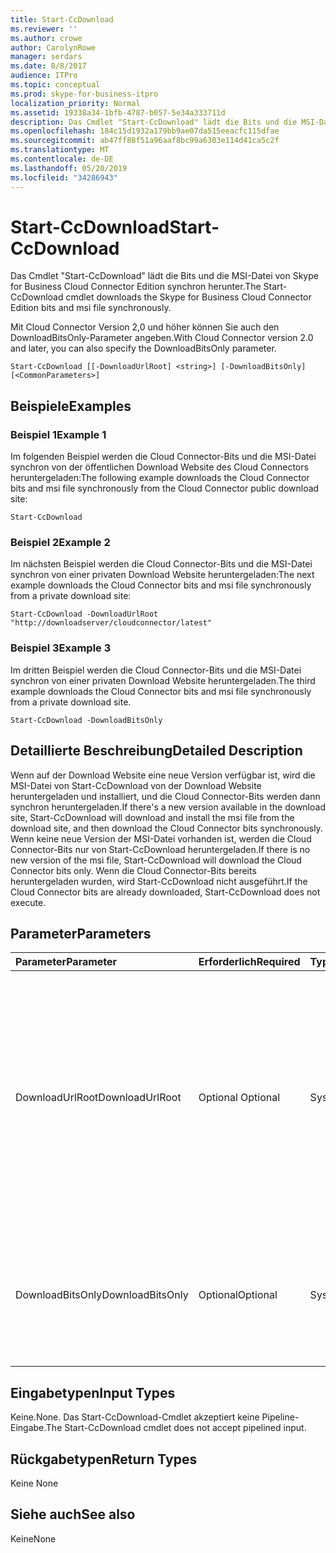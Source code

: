 ```yaml
---
title: Start-CcDownload
ms.reviewer: ''
ms.author: crowe
author: CarolynRowe
manager: serdars
ms.date: 8/8/2017
audience: ITPro
ms.topic: conceptual
ms.prod: skype-for-business-itpro
localization_priority: Normal
ms.assetid: 19338a34-1bfb-4787-b057-5e34a333711d
description: Das Cmdlet "Start-CcDownload" lädt die Bits und die MSI-Datei von Skype for Business Cloud Connector Edition synchron herunter.
ms.openlocfilehash: 184c15d1932a179bb9ae07da515eeacfc115dfae
ms.sourcegitcommit: ab47ff88f51a96aaf8bc99a6303e114d41ca5c2f
ms.translationtype: MT
ms.contentlocale: de-DE
ms.lasthandoff: 05/20/2019
ms.locfileid: "34286943"
---
```

# <a name="start-ccdownload"></a><span data-ttu-id="d2314-103">Start-CcDownload</span><span class="sxs-lookup"><span data-stu-id="d2314-103">Start-CcDownload</span></span>
 
<span data-ttu-id="d2314-104">Das Cmdlet "Start-CcDownload" lädt die Bits und die MSI-Datei von Skype for Business Cloud Connector Edition synchron herunter.</span><span class="sxs-lookup"><span data-stu-id="d2314-104">The Start-CcDownload cmdlet downloads the Skype for Business Cloud Connector Edition bits and msi file synchronously.</span></span>
  
<span data-ttu-id="d2314-105">Mit Cloud Connector Version 2,0 und höher können Sie auch den DownloadBitsOnly-Parameter angeben.</span><span class="sxs-lookup"><span data-stu-id="d2314-105">With Cloud Connector version 2.0 and later, you can also specify the DownloadBitsOnly parameter.</span></span>
  
```
Start-CcDownload [[-DownloadUrlRoot] <string>] [-DownloadBitsOnly]  [<CommonParameters>]
```

## <a name="examples"></a><span data-ttu-id="d2314-106">Beispiele</span><span class="sxs-lookup"><span data-stu-id="d2314-106">Examples</span></span>
<span data-ttu-id="d2314-107"><a name="Examples"> </a></span><span class="sxs-lookup"><span data-stu-id="d2314-107"></span></span>

### <a name="example-1"></a><span data-ttu-id="d2314-108">Beispiel 1</span><span class="sxs-lookup"><span data-stu-id="d2314-108">Example 1</span></span>

<span data-ttu-id="d2314-109">Im folgenden Beispiel werden die Cloud Connector-Bits und die MSI-Datei synchron von der öffentlichen Download Website des Cloud Connectors heruntergeladen:</span><span class="sxs-lookup"><span data-stu-id="d2314-109">The following example downloads the Cloud Connector bits and msi file synchronously from the Cloud Connector public download site:</span></span>
  
```
Start-CcDownload
```

### <a name="example-2"></a><span data-ttu-id="d2314-110">Beispiel 2</span><span class="sxs-lookup"><span data-stu-id="d2314-110">Example 2</span></span>

<span data-ttu-id="d2314-111">Im nächsten Beispiel werden die Cloud Connector-Bits und die MSI-Datei synchron von einer privaten Download Website heruntergeladen:</span><span class="sxs-lookup"><span data-stu-id="d2314-111">The next example downloads the Cloud Connector bits and msi file synchronously from a private download site:</span></span>
  
```
Start-CcDownload -DownloadUrlRoot "http://downloadserver/cloudconnector/latest"
```

### <a name="example-3"></a><span data-ttu-id="d2314-112">Beispiel 3</span><span class="sxs-lookup"><span data-stu-id="d2314-112">Example 3</span></span>

<span data-ttu-id="d2314-113">Im dritten Beispiel werden die Cloud Connector-Bits und die MSI-Datei synchron von einer privaten Download Website heruntergeladen.</span><span class="sxs-lookup"><span data-stu-id="d2314-113">The third example downloads the Cloud Connector bits and msi file synchronously from a private download site.</span></span>
  
```
Start-CcDownload -DownloadBitsOnly
```

## <a name="detailed-description"></a><span data-ttu-id="d2314-114">Detaillierte Beschreibung</span><span class="sxs-lookup"><span data-stu-id="d2314-114">Detailed Description</span></span>
<span data-ttu-id="d2314-115"><a name="DetailedDescription"> </a></span><span class="sxs-lookup"><span data-stu-id="d2314-115"></span></span>

<span data-ttu-id="d2314-116">Wenn auf der Download Website eine neue Version verfügbar ist, wird die MSI-Datei von Start-CcDownload von der Download Website heruntergeladen und installiert, und die Cloud Connector-Bits werden dann synchron heruntergeladen.</span><span class="sxs-lookup"><span data-stu-id="d2314-116">If there's a new version available in the download site, Start-CcDownload will download and install the msi file from the download site, and then download the Cloud Connector bits synchronously.</span></span> <span data-ttu-id="d2314-117">Wenn keine neue Version der MSI-Datei vorhanden ist, werden die Cloud Connector-Bits nur von Start-CcDownload heruntergeladen.</span><span class="sxs-lookup"><span data-stu-id="d2314-117">If there is no new version of the msi file, Start-CcDownload will download the Cloud Connector bits only.</span></span> <span data-ttu-id="d2314-118">Wenn die Cloud Connector-Bits bereits heruntergeladen wurden, wird Start-CcDownload nicht ausgeführt.</span><span class="sxs-lookup"><span data-stu-id="d2314-118">If the Cloud Connector bits are already downloaded, Start-CcDownload does not execute.</span></span>
  
## <a name="parameters"></a><span data-ttu-id="d2314-119">Parameter</span><span class="sxs-lookup"><span data-stu-id="d2314-119">Parameters</span></span>
<span data-ttu-id="d2314-120"><a name="DetailedDescription"> </a></span><span class="sxs-lookup"><span data-stu-id="d2314-120"></span></span>

|<span data-ttu-id="d2314-121">**Parameter**</span><span class="sxs-lookup"><span data-stu-id="d2314-121">**Parameter**</span></span>|<span data-ttu-id="d2314-122">**Erforderlich**</span><span class="sxs-lookup"><span data-stu-id="d2314-122">**Required**</span></span>|<span data-ttu-id="d2314-123">**Typ**</span><span class="sxs-lookup"><span data-stu-id="d2314-123">**Type**</span></span>|<span data-ttu-id="d2314-124">**Beschreibung**</span><span class="sxs-lookup"><span data-stu-id="d2314-124">**Description**</span></span>|
|:-----|:-----|:-----|:-----|
|<span data-ttu-id="d2314-125">DownloadUrlRoot</span><span class="sxs-lookup"><span data-stu-id="d2314-125">DownloadUrlRoot</span></span>  <br/> | <span data-ttu-id="d2314-126">Optional </span><span class="sxs-lookup"><span data-stu-id="d2314-126">Optional</span></span> <br/> |<span data-ttu-id="d2314-127">System.String</span><span class="sxs-lookup"><span data-stu-id="d2314-127">System.String</span></span>  <br/> | <span data-ttu-id="d2314-128">Die vollständige URL einer bestimmten Version von Cloud Connector auf der privaten Download Website.</span><span class="sxs-lookup"><span data-stu-id="d2314-128">The full URL of a specific version of Cloud Connector in the private download site.</span></span> <span data-ttu-id="d2314-129">Verwenden Sie diesen Parameter mit Bedacht – stellen Sie sicher, dass Sie wissen, welche Version von Cloud Connector Sie herunterladen.</span><span class="sxs-lookup"><span data-stu-id="d2314-129">Use this parameter with caution—be sure you are aware of which version of Cloud Connector you are downloading.</span></span> <br/> |
|<span data-ttu-id="d2314-130">DownloadBitsOnly</span><span class="sxs-lookup"><span data-stu-id="d2314-130">DownloadBitsOnly</span></span>  <br/> |<span data-ttu-id="d2314-131">Optional</span><span class="sxs-lookup"><span data-stu-id="d2314-131">Optional</span></span>  <br/> |<span data-ttu-id="d2314-132">System.Management.Automation.SwitchParameter</span><span class="sxs-lookup"><span data-stu-id="d2314-132">System.Management.Automation.SwitchParameter</span></span>  <br/> |<span data-ttu-id="d2314-133">Überspringen Sie den Schritt zum herunterladen und Installieren von MSI von der Download Website, laden Sie nur die Bits für die Cloud-Connectors herunter.</span><span class="sxs-lookup"><span data-stu-id="d2314-133">Skip the step to download and install MSI from download site, download the Cloud Connector bits only.</span></span>  <br/> |
   
## <a name="input-types"></a><span data-ttu-id="d2314-134">Eingabetypen</span><span class="sxs-lookup"><span data-stu-id="d2314-134">Input Types</span></span>
<span data-ttu-id="d2314-135"><a name="InputTypes"> </a></span><span class="sxs-lookup"><span data-stu-id="d2314-135"></span></span>

<span data-ttu-id="d2314-136">Keine.</span><span class="sxs-lookup"><span data-stu-id="d2314-136">None.</span></span> <span data-ttu-id="d2314-137">Das Start-CcDownload-Cmdlet akzeptiert keine Pipeline-Eingabe.</span><span class="sxs-lookup"><span data-stu-id="d2314-137">The Start-CcDownload cmdlet does not accept pipelined input.</span></span>
  
## <a name="return-types"></a><span data-ttu-id="d2314-138">Rückgabetypen</span><span class="sxs-lookup"><span data-stu-id="d2314-138">Return Types</span></span>
<span data-ttu-id="d2314-139"><a name="ReturnTypes"> </a></span><span class="sxs-lookup"><span data-stu-id="d2314-139"></span></span>

<span data-ttu-id="d2314-140">Keine </span><span class="sxs-lookup"><span data-stu-id="d2314-140">None</span></span>
  
## <a name="see-also"></a><span data-ttu-id="d2314-141">Siehe auch</span><span class="sxs-lookup"><span data-stu-id="d2314-141">See also</span></span>
<span data-ttu-id="d2314-142"><a name="ReturnTypes"> </a></span><span class="sxs-lookup"><span data-stu-id="d2314-142"></span></span>

<span data-ttu-id="d2314-143">Keine</span><span class="sxs-lookup"><span data-stu-id="d2314-143">None</span></span>
  

